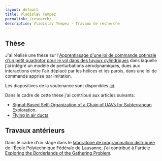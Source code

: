 ```yaml
---
layout: default
title: Vladislav Tempez
permalink: /research/
description: Vladislav Tempez - Travaux de recherche
---
```

## Thèse
J'ai réalisé une thèse sur l'[Apprentissage d'une loi de commande optimale d'un petit quadrotor pour le vol dans des tuyaux cylindriques](https://hal.science/tel-03765560v1) dans laquelle j'ai intégré un modèle de perturbations aérodynamiques, dues aux interactions entre l'air déplacé par les hélices et les parois, dans une loi de commande apprise par imitation.

Les diapositives de la soutenance sont disponibles [ici](/docs/slides_these.pdf).

Dans le cadre de cette thèse j'ai contribué aux articles suivants:
- [Signal-Based Self-Organization of a Chain of UAVs for Subterranean Exploration](https://hal.science/hal-03209269v1).
- [Flying in air ducts](https://hal.science/hal-04775869v2)
## Travaux antérieurs
Dans le cadre d'un stage dans le [laboratoire de programmation distribuée](http://lpd.epfl.ch/site/) de l'École Polytechnique Fédérale de Lausanne, j'ai contribué à l'article [Exploring the Borderlands of the Gathering Problem](https://infoscience.epfl.ch/record/272566).
